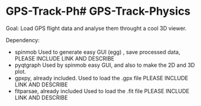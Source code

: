 # GPS-Track-Ph# GPS-Track-Physics
Goal: 
Load GPS flight data and analyse them throught a cool 3D viewer. 


Dependency:
- spinmob 
	Used to generate easy GUI (egg) , save processed data, 
	PLEASE INCLUDE LINK AND DESCRIBE 
- pyqtgraph
	Used by spinmob easy GUI, and also to make the 2D and 3D plot. 
- gpxpy, already included. 
	Used to load the .gpx file 
	PLEASE INCLUDE LINK AND DESCRIBE 
- fitparsae, already included
	Used to load the .fit file
	PLEASE INCLUDE LINK AND DESCRIBE 
